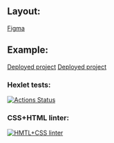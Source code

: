 ## Layout:
[Figma](https://www.figma.com/file/b6AjhwQsQeSeoIteenOTIp/Hexlet-LayoutDesigner-Project.-Music-Box "Click me")
## Example:
[Deployed project](https://botirkLayout2.surge.sh "Click me Page 1")
[Deployed project](https://botirkLayout2.surge.sh/artist.html "Click me Page 2")
### Hexlet tests:
[![Actions Status](https://github.com/botirk/layout-designer-project-lvl2/workflows/hexlet-check/badge.svg)](https://github.com/botirk/layout-designer-project-lvl2/actions)
### CSS+HTML linter:
[![HMTL+CSS linter](https://github.com/botirk/layout-designer-project-lvl2/workflows/html+css/badge.svg)](https://github.com/botirk/layout-designer-project-lvl2/actions)
